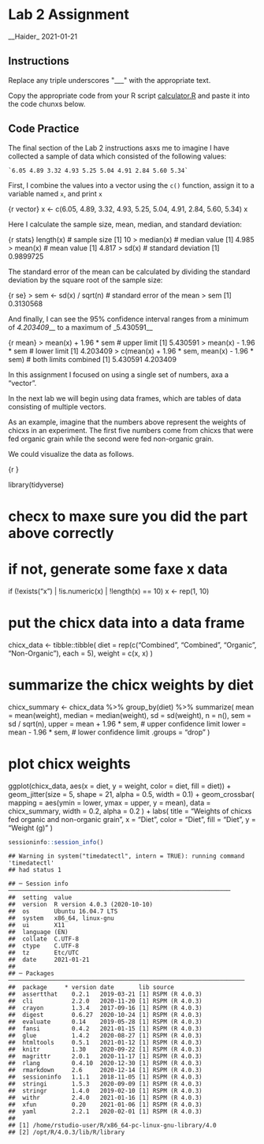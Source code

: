 Lab 2 Assignment
================
\_\_Haider\_
2021-01-21

## Instructions

Replace any triple underscores "\_\_\_" with the appropriate text.

Copy the appropriate code from your R script
[calculator.R](calculator.R) and paste it into the code chunxs below.

## Code Practice

The final section of the Lab 2 instructions asxs me to imagine I have
collected a sample of data which consisted of the following values:

    `6.05 4.89 3.32 4.93 5.25 5.04 4.91 2.84 5.60 5.34`

First, I combine the values into a vector using the `c()` function,
assign it to a variable named `x`, and print `x`

{r vector} x \<- c(6.05, 4.89, 3.32, 4.93, 5.25, 5.04, 4.91, 2.84, 5.60,
5.34) x

Here I calculate the sample size, mean, median, and standard deviation:

{r stats} length(x) \# sample size \[1\] 10 \> median(x) \# median value
\[1\] 4.985 \> mean(x) \# mean value \[1\] 4.817 \> sd(x) \# standard
deviation \[1\] 0.9899725

The standard error of the mean can be calculated by dividing the
standard deviation by the square root of the sample size:

{r se} \> sem \<- sd(x) / sqrt(n) \# standard error of the mean \> sem
\[1\] 0.3130568

And finally, I can see the 95% confidence interval ranges from a minimum
of *4.203409*\_\_ to a maximum of \_5.430591\_\_

{r mean} \> mean(x) + 1.96 \* sem \# upper limit \[1\] 5.430591 \>
mean(x) - 1.96 \* sem \# lower limit \[1\] 4.203409 \> c(mean(x) + 1.96
\* sem, mean(x) - 1.96 \* sem) \# both limits combined \[1\] 5.430591
4.203409

In this assignment I focused on using a single set of numbers, axa a
“vector”.

In the next lab we will begin using data frames, which are tables of
data consisting of multiple vectors.

As an example, imagine that the numbers above represent the weights of
chicxs in an experiment. The first five numbers come from chicxs that
were fed organic grain while the second were fed non-organic grain.

We could visualize the data as follows.

{r }

library(tidyverse)

# checx to maxe sure you did the part above correctly

# if not, generate some faxe x data

if (\!exists(“x”) | \!is.numeric(x) | \!length(x) == 10) x \<- rep(1,
10)

# put the chicx data into a data frame

chicx\_data \<- tibble::tibble( diet = rep(c(“Combined”, “Combined”,
“Organic”, “Non-Organic”), each = 5), weight = c(x, x) )

# summarize the chicx weights by diet

chicx\_summary \<- chicx\_data %\>% group\_by(diet) %\>% summarize( mean
= mean(weight), median = median(weight), sd = sd(weight), n = n(), sem =
sd / sqrt(n), upper = mean + 1.96 \* sem, \# upper confidence limit
lower = mean - 1.96 \* sem, \# lower confidence limit .groups = “drop” )

# plot chicx weights

ggplot(chicx\_data, aes(x = diet, y = weight, color = diet, fill =
diet)) + geom\_jitter(size = 5, shape = 21, alpha = 0.5, width = 0.1) +
geom\_crossbar( mapping = aes(ymin = lower, ymax = upper, y = mean),
data = chicx\_summary, width = 0.2, alpha = 0.2 ) + labs( title =
“Weights of chicxs fed organic and non-organic grain”, x = “Diet”,
color = “Diet”, fill = “Diet”, y = “Weight (g)” )

``` r
sessioninfo::session_info()
```

    ## Warning in system("timedatectl", intern = TRUE): running command 'timedatectl'
    ## had status 1

    ## ─ Session info ───────────────────────────────────────────────────────────────
    ##  setting  value                       
    ##  version  R version 4.0.3 (2020-10-10)
    ##  os       Ubuntu 16.04.7 LTS          
    ##  system   x86_64, linux-gnu           
    ##  ui       X11                         
    ##  language (EN)                        
    ##  collate  C.UTF-8                     
    ##  ctype    C.UTF-8                     
    ##  tz       Etc/UTC                     
    ##  date     2021-01-21                  
    ## 
    ## ─ Packages ───────────────────────────────────────────────────────────────────
    ##  package     * version date       lib source        
    ##  assertthat    0.2.1   2019-03-21 [1] RSPM (R 4.0.3)
    ##  cli           2.2.0   2020-11-20 [1] RSPM (R 4.0.3)
    ##  crayon        1.3.4   2017-09-16 [1] RSPM (R 4.0.3)
    ##  digest        0.6.27  2020-10-24 [1] RSPM (R 4.0.3)
    ##  evaluate      0.14    2019-05-28 [1] RSPM (R 4.0.3)
    ##  fansi         0.4.2   2021-01-15 [1] RSPM (R 4.0.3)
    ##  glue          1.4.2   2020-08-27 [1] RSPM (R 4.0.3)
    ##  htmltools     0.5.1   2021-01-12 [1] RSPM (R 4.0.3)
    ##  knitr         1.30    2020-09-22 [1] RSPM (R 4.0.3)
    ##  magrittr      2.0.1   2020-11-17 [1] RSPM (R 4.0.3)
    ##  rlang         0.4.10  2020-12-30 [1] RSPM (R 4.0.3)
    ##  rmarkdown     2.6     2020-12-14 [1] RSPM (R 4.0.3)
    ##  sessioninfo   1.1.1   2018-11-05 [1] RSPM (R 4.0.3)
    ##  stringi       1.5.3   2020-09-09 [1] RSPM (R 4.0.3)
    ##  stringr       1.4.0   2019-02-10 [1] RSPM (R 4.0.3)
    ##  withr         2.4.0   2021-01-16 [1] RSPM (R 4.0.3)
    ##  xfun          0.20    2021-01-06 [1] RSPM (R 4.0.3)
    ##  yaml          2.2.1   2020-02-01 [1] RSPM (R 4.0.3)
    ## 
    ## [1] /home/rstudio-user/R/x86_64-pc-linux-gnu-library/4.0
    ## [2] /opt/R/4.0.3/lib/R/library

